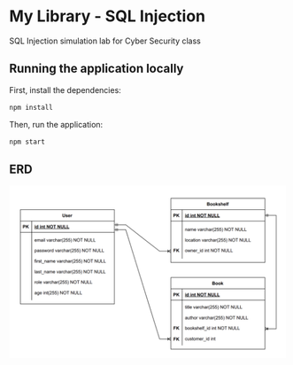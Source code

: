 # My Library - SQL Injection
SQL Injection simulation lab for Cyber Security class

## Running the application locally
First, install the dependencies:
```bash
npm install
```
Then, run the application:
```bash
npm start
```
## ERD
<img width="500" src="assets/ERD.png"/>
